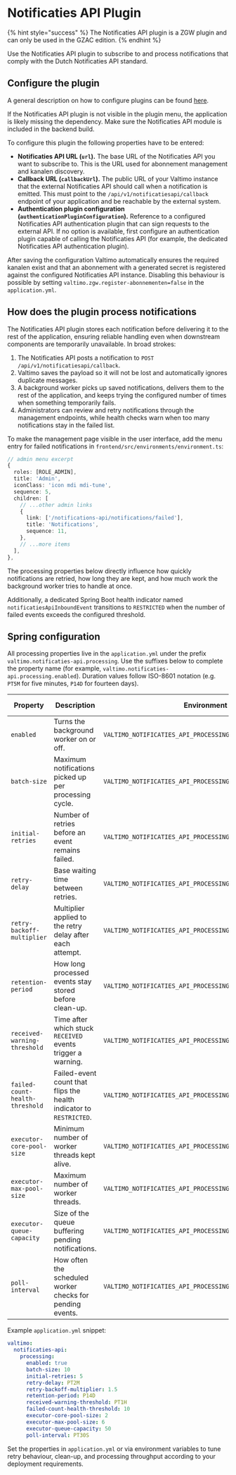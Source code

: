 # Notificaties API Plugin

{% hint style="success" %}
The Notificaties API plugin is a ZGW plugin and can only be used in the GZAC edition.
{% endhint %}

Use the Notificaties API plugin to subscribe to and process notifications that comply with the Dutch Notificaties API standard.

## Configure the plugin

A general description on how to configure plugins can be found [here](./#configuring-plugins).

If the Notificaties API plugin is not visible in the plugin menu, the application is likely missing the dependency. Make sure the Notificaties API module is included in the backend build.

To configure this plugin the following properties have to be entered:

* **Notificaties API URL (`url`).** The base URL of the Notificaties API you want to subscribe to. This is the URL used for abonnement management and kanalen discovery.
* **Callback URL (`callbackUrl`).** The public URL of your Valtimo instance that the external Notificaties API should call when a notification is emitted. This must point to the `/api/v1/notificatiesapi/callback` endpoint of your application and be reachable by the external system.
* **Authentication plugin configuration (`authenticationPluginConfiguration`).** Reference to a configured Notificaties API authentication plugin that can sign requests to the external API. If no option is available, first configure an authentication plugin capable of calling the Notificaties API (for example, the dedicated Notificaties API authentication plugin).

After saving the configuration Valtimo automatically ensures the required kanalen exist and that an abonnement with a generated secret is registered against the configured Notificaties API instance. Disabling this behaviour is possible by setting `valtimo.zgw.register-abonnementen=false` in the `application.yml`.

## How does the plugin process notifications

The Notificaties API plugin stores each notification before delivering it to the rest of the application, ensuring reliable handling even when downstream components are temporarily unavailable. In broad strokes:

1. The Notificaties API posts a notification to `POST /api/v1/notificatiesapi/callback`.
2. Valtimo saves the payload so it will not be lost and automatically ignores duplicate messages.
3. A background worker picks up saved notifications, delivers them to the rest of the application, and keeps trying the configured number of times when something temporarily fails.
4. Administrators can review and retry notifications through the management endpoints, while health checks warn when too many notifications stay in the failed list.

To make the management page visible in the user interface, add the menu entry for failed notifications in `frontend/src/environments/environment.ts`:

```ts
// admin menu excerpt
{
  roles: [ROLE_ADMIN],
  title: 'Admin',
  iconClass: 'icon mdi mdi-tune',
  sequence: 5,
  children: [
    // ...other admin links
    {
      link: ['/notifications-api/notifications/failed'],
      title: 'Notifications',
      sequence: 11,
    },
    // ...more items
  ],
},
```

The processing properties below directly influence how quickly notifications are retried, how long they are kept, and how much work the background worker tries to handle at once.

Additionally, a dedicated Spring Boot health indicator named `notificatiesApiInboundEvent` transitions to `RESTRICTED` when the number of failed events exceeds the configured threshold.

## Spring configuration

All processing properties live in the `application.yml` under the prefix `valtimo.notificaties-api.processing`. Use the suffixes below to complete the property name (for example, `valtimo.notificaties-api.processing.enabled`). Duration values follow ISO-8601 notation (e.g. `PT5M` for five minutes, `P14D` for fourteen days).

| Property | Description | Environment variable | Default value |
| --- | --- | --- | --- |
| `enabled` | Turns the background worker on or off. | `VALTIMO_NOTIFICATIES_API_PROCESSING_ENABLED` | `true` |
| `batch-size` | Maximum notifications picked up per processing cycle. | `VALTIMO_NOTIFICATIES_API_PROCESSING_BATCH_SIZE` | `5` |
| `initial-retries` | Number of retries before an event remains failed. | `VALTIMO_NOTIFICATIES_API_PROCESSING_INITIAL_RETRIES` | `3` |
| `retry-delay` | Base waiting time between retries. | `VALTIMO_NOTIFICATIES_API_PROCESSING_RETRY_DELAY` | `PT5M` |
| `retry-backoff-multiplier` | Multiplier applied to the retry delay after each attempt. | `VALTIMO_NOTIFICATIES_API_PROCESSING_RETRY_BACKOFF_MULTIPLIER` | `2.0` |
| `retention-period` | How long processed events stay stored before clean-up. | `VALTIMO_NOTIFICATIES_API_PROCESSING_RETENTION_PERIOD` | `P30D` |
| `received-warning-threshold` | Time after which stuck `RECEIVED` events trigger a warning. | `VALTIMO_NOTIFICATIES_API_PROCESSING_RECEIVED_WARNING_THRESHOLD` | `PT2H` |
| `failed-count-health-threshold` | Failed-event count that flips the health indicator to `RESTRICTED`. | `VALTIMO_NOTIFICATIES_API_PROCESSING_FAILED_COUNT_HEALTH_THRESHOLD` | `0` |
| `executor-core-pool-size` | Minimum number of worker threads kept alive. | `VALTIMO_NOTIFICATIES_API_PROCESSING_EXECUTOR_CORE_POOL_SIZE` | `2` |
| `executor-max-pool-size` | Maximum number of worker threads. | `VALTIMO_NOTIFICATIES_API_PROCESSING_EXECUTOR_MAX_POOL_SIZE` | `4` |
| `executor-queue-capacity` | Size of the queue buffering pending notifications. | `VALTIMO_NOTIFICATIES_API_PROCESSING_EXECUTOR_QUEUE_CAPACITY` | `20` |
| `poll-interval` | How often the scheduled worker checks for pending events. | `VALTIMO_NOTIFICATIES_API_PROCESSING_POLL_INTERVAL` | `PT1M` |

Example `application.yml` snippet:

```yaml
valtimo:
  notificaties-api:
    processing:
      enabled: true
      batch-size: 10
      initial-retries: 5
      retry-delay: PT2M
      retry-backoff-multiplier: 1.5
      retention-period: P14D
      received-warning-threshold: PT1H
      failed-count-health-threshold: 10
      executor-core-pool-size: 2
      executor-max-pool-size: 6
      executor-queue-capacity: 50
      poll-interval: PT30S
```

Set the properties in `application.yml` or via environment variables to tune retry behaviour, clean-up, and processing throughput according to your deployment requirements.

